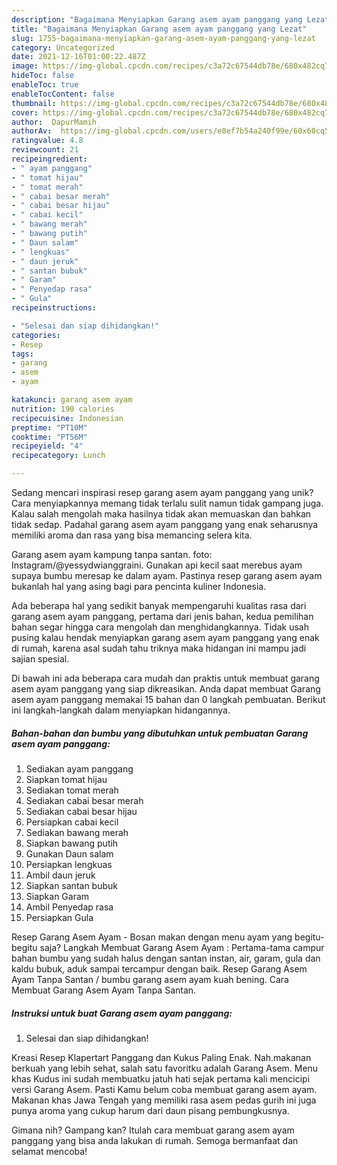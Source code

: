 ```yaml
---
description: "Bagaimana Menyiapkan Garang asem ayam panggang yang Lezat"
title: "Bagaimana Menyiapkan Garang asem ayam panggang yang Lezat"
slug: 1755-bagaimana-menyiapkan-garang-asem-ayam-panggang-yang-lezat
category: Uncategorized
date: 2021-12-16T01:00:22.487Z
image: https://img-global.cpcdn.com/recipes/c3a72c67544db78e/680x482cq70/garang-asem-ayam-panggang-foto-resep-utama.jpg
hideToc: false
enableToc: true
enableTocContent: false
thumbnail: https://img-global.cpcdn.com/recipes/c3a72c67544db78e/680x482cq70/garang-asem-ayam-panggang-foto-resep-utama.jpg
cover: https://img-global.cpcdn.com/recipes/c3a72c67544db78e/680x482cq70/garang-asem-ayam-panggang-foto-resep-utama.jpg
author:  DapurMamih
authorAv:  https://img-global.cpcdn.com/users/e8ef7b54a240f99e/60x60cq50/avatar.jpg
ratingvalue: 4.8
reviewcount: 21
recipeingredient:
- " ayam panggang"
- " tomat hijau"
- " tomat merah"
- " cabai besar merah"
- " cabai besar hijau"
- " cabai kecil"
- " bawang merah"
- " bawang putih"
- " Daun salam"
- " lengkuas"
- " daun jeruk"
- " santan bubuk"
- " Garam"
- " Penyedap rasa"
- " Gula"
recipeinstructions:

- "Selesai dan siap dihidangkan!"
categories:
- Resep
tags:
- garang
- asem
- ayam

katakunci: garang asem ayam 
nutrition: 190 calories
recipecuisine: Indonesian
preptime: "PT10M"
cooktime: "PT56M"
recipeyield: "4"
recipecategory: Lunch

---
```



Sedang mencari inspirasi resep garang asem ayam panggang yang unik? Cara menyiapkannya memang tidak terlalu sulit namun tidak gampang juga. Kalau salah mengolah maka hasilnya tidak akan memuaskan dan bahkan tidak sedap. Padahal garang asem ayam panggang yang enak seharusnya memiliki aroma dan rasa yang bisa memancing selera kita.


Garang asem ayam kampung tanpa santan. foto: Instagram/@yessydwianggraini. Gunakan api kecil saat merebus ayam supaya bumbu meresap ke dalam ayam. Pastinya resep garang asem ayam bukanlah hal yang asing bagi para pencinta kuliner Indonesia.

Ada beberapa hal yang sedikit banyak mempengaruhi kualitas rasa dari garang asem ayam panggang, pertama dari jenis bahan, kedua pemilihan bahan segar hingga cara mengolah dan menghidangkannya. Tidak usah pusing kalau hendak menyiapkan garang asem ayam panggang yang enak di rumah, karena asal sudah tahu triknya maka hidangan ini mampu jadi sajian spesial.


Di bawah ini ada beberapa cara mudah dan praktis untuk membuat garang asem ayam panggang yang siap dikreasikan. Anda dapat membuat Garang asem ayam panggang memakai 15 bahan dan 0 langkah pembuatan. Berikut ini langkah-langkah dalam menyiapkan hidangannya.

<!--inarticleads1-->

##### Bahan-bahan dan bumbu yang dibutuhkan untuk pembuatan Garang asem ayam panggang:

1. Sediakan  ayam panggang
1. Siapkan  tomat hijau
1. Sediakan  tomat merah
1. Sediakan  cabai besar merah
1. Sediakan  cabai besar hijau
1. Persiapkan  cabai kecil
1. Sediakan  bawang merah
1. Siapkan  bawang putih
1. Gunakan  Daun salam
1. Persiapkan  lengkuas
1. Ambil  daun jeruk
1. Siapkan  santan bubuk
1. Siapkan  Garam
1. Ambil  Penyedap rasa
1. Persiapkan  Gula


Resep Garang Asem Ayam - Bosan makan dengan menu ayam yang begitu-begitu saja? Langkah Membuat Garang Asem Ayam : Pertama-tama campur bahan bumbu yang sudah halus dengan santan instan, air, garam, gula dan kaldu bubuk, aduk sampai tercampur dengan baik. Resep Garang Asem Ayam Tanpa Santan / bumbu garang asem ayam kuah bening. Cara Membuat Garang Asem Ayam Tanpa Santan. 

<!--inarticleads2-->

##### Instruksi untuk buat Garang asem ayam panggang:


1. Selesai dan siap dihidangkan!

Kreasi Resep Klapertart Panggang dan Kukus Paling Enak. Nah.makanan berkuah yang lebih sehat, salah satu favoritku adalah Garang Asem. Menu khas Kudus ini sudah membuatku jatuh hati sejak pertama kali mencicipi versi Garang Asem. Pasti Kamu belum coba membuat garang asem ayam. Makanan khas Jawa Tengah yang memiliki rasa asem pedas gurih ini juga punya aroma yang cukup harum dari daun pisang pembungkusnya. 

Gimana nih? Gampang kan? Itulah cara membuat garang asem ayam panggang yang bisa anda lakukan di rumah. Semoga bermanfaat dan selamat mencoba!
